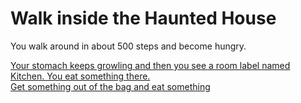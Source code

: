 # Walk inside the Haunted House  
You walk around in about 500 steps and become hungry.  

[Your stomach keeps growling and then you see a room label named Kitchen. You eat something there.](smaller.md)  
[Get something out of the bag and eat something](smaller.md)  